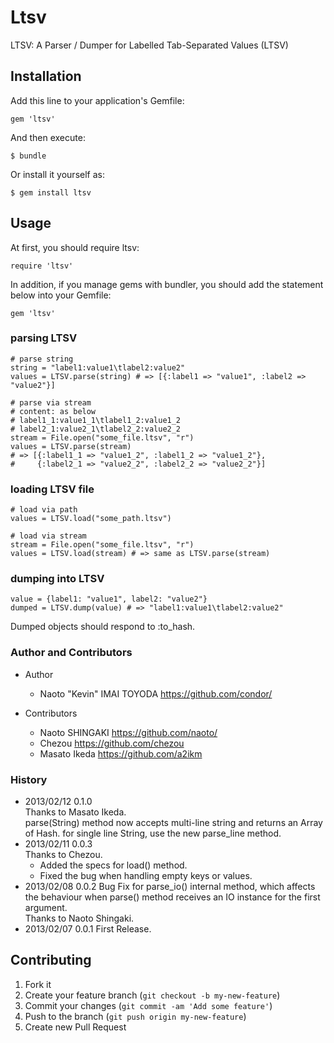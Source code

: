 # Ltsv

LTSV: A Parser / Dumper for Labelled Tab-Separated Values (LTSV)

## Installation

Add this line to your application's Gemfile:

    gem 'ltsv'

And then execute:

    $ bundle

Or install it yourself as:

    $ gem install ltsv

## Usage

At first, you should require ltsv:

    require 'ltsv'

In addition, if you manage gems with bundler, you should add the statement below into your Gemfile:

    gem 'ltsv'


### parsing LTSV

    # parse string
    string = "label1:value1\tlabel2:value2"
    values = LTSV.parse(string) # => [{:label1 => "value1", :label2 => "value2"}]

    # parse via stream
    # content: as below
    # label1_1:value1_1\tlabel1_2:value1_2
    # label2_1:value2_1\tlabel2_2:value2_2
    stream = File.open("some_file.ltsv", "r")
    values = LTSV.parse(stream)
    # => [{:label1_1 => "value1_2", :label1_2 => "value1_2"},
    #     {:label2_1 => "value2_2", :label2_2 => "value2_2"}]

### loading LTSV file

    # load via path
    values = LTSV.load("some_path.ltsv")

    # load via stream
    stream = File.open("some_file.ltsv", "r")
    values = LTSV.load(stream) # => same as LTSV.parse(stream)

### dumping into LTSV

    value = {label1: "value1", label2: "value2"}
    dumped = LTSV.dump(value) # => "label1:value1\tlabel2:value2"

Dumped objects should respond to :to_hash.

### Author and Contributors

* Author
  * Naoto "Kevin" IMAI TOYODA <https://github.com/condor/>

* Contributors
  * Naoto SHINGAKI <https://github.com/naoto/>
  * Chezou <https://github.com/chezou>
  * Masato Ikeda <https://github.com/a2ikm>

### History

* 2013/02/12 0.1.0  
Thanks to Masato Ikeda.  
parse(String) method now accepts multi-line string and returns an Array of Hash. for single line String, use the new parse_line method.
* 2013/02/11 0.0.3  
Thanks to Chezou.
  * Added the specs for load() method.
  * Fixed the bug when handling empty keys or values.
* 2013/02/08 0.0.2
Bug Fix for parse_io() internal method, which affects the behaviour when parse() method receives an IO instance for the first argument.  
Thanks to Naoto Shingaki.
* 2013/02/07 0.0.1
First Release.

## Contributing

1. Fork it
2. Create your feature branch (`git checkout -b my-new-feature`)
3. Commit your changes (`git commit -am 'Add some feature'`)
4. Push to the branch (`git push origin my-new-feature`)
5. Create new Pull Request
